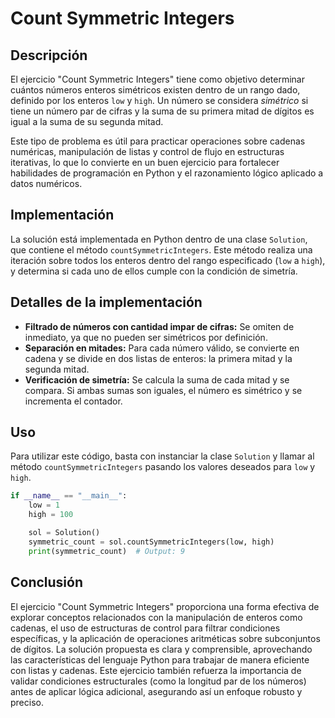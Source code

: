 # Count Symmetric Integers

## Descripción

El ejercicio "Count Symmetric Integers" tiene como objetivo determinar cuántos números enteros simétricos existen dentro de un rango dado, definido por los enteros `low` y `high`. Un número se considera *simétrico* si tiene un número par de cifras y la suma de su primera mitad de dígitos es igual a la suma de su segunda mitad.

Este tipo de problema es útil para practicar operaciones sobre cadenas numéricas, manipulación de listas y control de flujo en estructuras iterativas, lo que lo convierte en un buen ejercicio para fortalecer habilidades de programación en Python y el razonamiento lógico aplicado a datos numéricos.

## Implementación

La solución está implementada en Python dentro de una clase `Solution`, que contiene el método `countSymmetricIntegers`. Este método realiza una iteración sobre todos los enteros dentro del rango especificado (`low` a `high`), y determina si cada uno de ellos cumple con la condición de simetría.

## Detalles de la implementación

- **Filtrado de números con cantidad impar de cifras:** Se omiten de inmediato, ya que no pueden ser simétricos por definición.
- **Separación en mitades:** Para cada número válido, se convierte en cadena y se divide en dos listas de enteros: la primera mitad y la segunda mitad.
- **Verificación de simetría:** Se calcula la suma de cada mitad y se compara. Si ambas sumas son iguales, el número es simétrico y se incrementa el contador.

## Uso

Para utilizar este código, basta con instanciar la clase `Solution` y llamar al método `countSymmetricIntegers` pasando los valores deseados para `low` y `high`.

```python
if __name__ == "__main__":
    low = 1
    high = 100

    sol = Solution()
    symmetric_count = sol.countSymmetricIntegers(low, high)
    print(symmetric_count)  # Output: 9
```

## Conclusión

El ejercicio "Count Symmetric Integers" proporciona una forma efectiva de explorar conceptos relacionados con la manipulación de enteros como cadenas, el uso de estructuras de control para filtrar condiciones específicas, y la aplicación de operaciones aritméticas sobre subconjuntos de dígitos. La solución propuesta es clara y comprensible, aprovechando las características del lenguaje Python para trabajar de manera eficiente con listas y cadenas. Este ejercicio también refuerza la importancia de validar condiciones estructurales (como la longitud par de los números) antes de aplicar lógica adicional, asegurando así un enfoque robusto y preciso.
